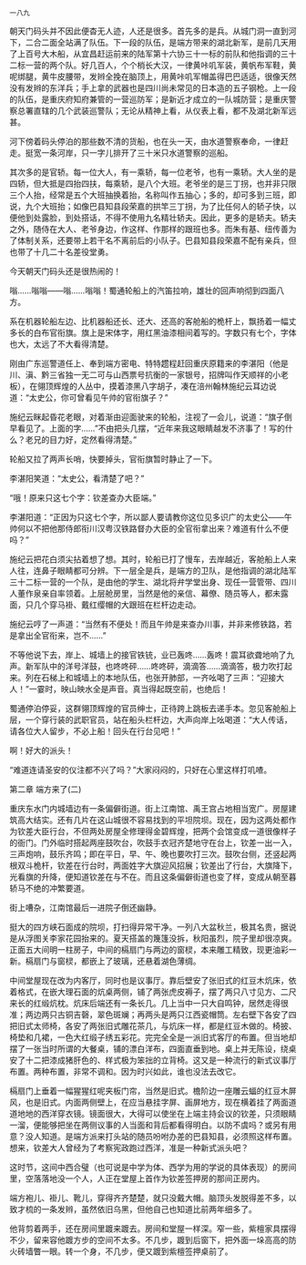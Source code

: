     一八九 

   朝天门码头并不因此便杳无人迹，人还是很多。首先多的是兵。从城门洞一直到河下，二合二面全站满了队伍。下一段的队伍，是端方带来的湖北新军，是前几天用了上百号大木船，从宜昌赶运前来的陆军第十六协三十一标的前队和他指调的三十二标一营的两个队。好几百人，个个梢长大汉，一律黄咔叽军装，黄帆布军鞋，黄呢绑腿，黄牛皮腰带，发辫全挽在脑顶上，用黄咔叽军帽盖得巴巴适适，很像天然没有发辫的东洋兵；手上拿的武器也是四川尚未常见的日本造的五子钢枪。上一段的队伍，是重庆府知府兼管的一营巡防军；是新近才成立的一队城防营；是重庆警察总署直辖的几个武装巡警队；无论从精神上看，从仪表上看，都不及湖北新军远甚。

   河下傍着码头停泊的那些数不清的货船，也在头一天，由水道警察奉命，一律赶走。挺宽一条河岸，只一字儿排开了三十米只水道警察的巡船。

   其次多的是官轿。每一位大人，有一乘轿，每一位老爷，也有一乘轿。大人坐的是四轿，但大抵是四抬四扶，每乘轿，是八个大班。老爷坐的是三丁拐，也并非只限三个人抬，经常是五个大班抽换着抬，名称叫作五抽心；多的，却可多到三班，即说，九个大班抬；如像巴县知县段荣嘉的拱竿三丁拐，为了比任何人的轿子快，以便他到处露脸，到处搭话，不得不使用九名精壮轿夫。因此，更多的是轿夫。轿夫之外，随侍在大人、老爷身边，作这样、作那样的跟班也多。而朱有基、纽传善为了体制关系，还要带上若干名不离前后的小队子。巴县知县段荣嘉不配有亲兵，但也带了十几二十名差役堂勇。

   今天朝天门码头还是很热闹的！

   嗡……嗡嗡——嗡……嗡嗡！蜀通轮船上的汽笛拉响，雄壮的回声响彻到四面八方。

   系在机器轮船左边、比机器船还长、还大、还高的客舱船的桅杆上，飘扬着一幅丈多长的白布官衔旗。旗上是宋体字，用红黑油漆相间着写的。字数只有七个，字体也大，太远了不大看得清楚。

   刚由广东巡警道任上、奉到端方密电、特特趱程赶回重庆原籍来的李湛阳（他是川、滇、黔三省独一无二可与山西票号抗衡的一家银号，招牌叫作天顺祥的小老板），在翎顶辉煌的人丛中，摸着漆黑八字胡子，凑在涪州翰林施纪云耳边说道：“太史公，你可曾看见午帅的官衔旗子？”

   施纪云眯起昏花老眼，对着渐由迎面驶来的轮船，注视了一会儿，说道：“旗子倒早看见了。上面的字……”不由把头几摆，“近年来我这眼睛越发不济事了！写的什么？老兄的目力好，定然看得清楚。”

   轮船又拉了两声长哨，快要掉头，官衔旗暂时静止了一下。

   李湛阳笑道：“太史公，看清楚了吧？”

   “哦！原来只这七个字：钦差查办大臣端。”

   李湛阳道：“正因为只这七个字，所以鄙人要请教你这位见多识广的太史公——午帅何以不把他那侍郎衔川汉粤汉铁路督办大臣的全官衔拿出来？难道有什么不便吗？”

   施纪云把花白须尖拈着想了想。其时，轮船已打了慢车，去岸越近，客舱船上人来人往，连鼻子眼睛都可分辨。下一层全是兵，是端方的卫队，是他指调的湖北陆军三十二标一营的一个队，是由他的学生、湖北将弁学堂出身、现任一营管带、四川人董作泉亲自率领着。上层舱房里，当然是他的亲信、幕僚、随员等人，都未露面，只几个穿马褂、戴红缨帽的大跟班在栏杆边走动。

   施纪云哼了一声道：“当然有不便处！而且午帅是来查办川事，并非来修铁路，若是拿出全官衔来，岂不……”

   不等他说下去，岸上、城墙上的接官铁铳，业已轰咚……轰咚！震耳欲聋地响了九声。新军队中的洋号洋鼓，也咚咚砰……咚咚砰，滴滴答……滴滴答，极力吹打起来。列在石梯上和城墙上的本地队伍，也张开肺部，一齐吆喝了三声：“迎接大人！”一霎时，映山映水全是声音。真当得起既空前，也绝后！

   蜀通停泊停妥，这群翎顶辉煌的官员绅士，正待跨上跳板去递手本。忽见客舱船上层，一个穿行装的武职官员，站在船头栏杆边，大声向岸上吆喝道：“大人传话，请各位大人留步，不必上船！回头在行台见吧！”

   啊！好大的派头！

   “难道连请圣安的仪注都不兴了吗？”大家闷闷的，只好在心里这样打叽喳。

   第二章 端方来了(二)

   重庆东水门内城墙边有一条偏僻街道。街上江南馆、禹王宫占地相当宽广。房屋建筑高大结实。还有几片在这山城很不容易找到的平坦院坝。现在，因为这两处都作为钦差大臣行台，不但两处房屋全修理得金碧辉煌，把两个会馆变成一道很像样子的衙门。门外临时搭起两座鼓吹台，吹鼓手衣冠齐楚地守在台上，钦差一出一入，三声炮响，鼓乐齐鸣；即在平日，早、午、晚也要吹打三次。鼓吹台侧，还竖起两根双斗桅杆，钦差在行台时，两面姓字大旗迎风招展；钦差出了行台，大旗降下，光看旗的升降，便知道钦差在与不在。而且这条偏僻街道也变了样，变成从朝至暮轿马不绝的冲繁要道。

   街上嘈杂，江南馆最后一进院子倒还幽静。

   挺大的四方峡石面成的院坝，打扫得异常干净。一列八大盆秋兰，极其名贵，据说是从浮图关李家花园抬来的。夏天搭盖的篾篷没拆，秋阳虽烈，院子里却很凉爽。正面五大间明一柱房子，中间的槅扇门与两边的窗棂，本来雕工精致，现更油彩一新。槅扇门与窗棂，都嵌上了玻璃，还悬着湖色薄绸。

   中间堂屋现在改为内客厅，同时也是议事厅。靠后壁安了张旧式的红豆木炕床，依着格式，在嵌大理石面的炕桌两侧，铺了两张虎皮褥子，摆了两只八寸见方、二尺来长的红缎炕枕。炕床后端还有一条长几。几上当中一只大自鸣钟，居然走得很准；两边两只古铜吉磬，翠色斑斓；再两头是两只江西瓷帽筒。左右壁下各安了四把旧式太师椅，各安了两张旧式雕花茶几，与炕床一样，都是红豆木做的。椅披、椅垫和几裙，一色大红缎子绣五彩花。完完全全是一派旧式客厅的布置。但当地却摆了一张当时所谓的大餐桌，铺的漂白洋布，四面直垂到地。桌上并无陈设，绕桌安了十二把漆成猪肝色的、样式极为笨拙的立背椅。这又是一种流行的新式议事厅布置。两种布置，非常不调和。因为时兴如此，谁也没法去改它。

   槅扇门上垂着一幅猩猩红呢夹板门帘，当然是旧式。檐阶边一座雕云蝠的红豆木屏风，也是旧式。内面两侧壁上，在应当悬挂字屏、画屏地方，现在横着挂了两面道道地地的西洋穿衣镜。镜面很大，大得可以使坐在上端主持会议的钦差，只须眼睛一溜，便能够把坐在两侧议事的人当面和背后都看得明白。以防不虞吗？或另有用意？没人知道。是端方派来打头站的随员吩咐办差的巴县知县，必须照这样布置。想来，钦差大人曾经为了考察宪政跑过西洋，准是一种新式派头吧？

   这时节，这间中西合璧（也可说是中学为体、西学为用的学说的具体表现）的房间里，空落落地没一个人，人正在堂屋上首作为钦差签押房的那间正房内。

   端方袍儿、褂儿、靴儿，穿得齐齐楚楚，就只没戴大帽。脑顶头发脱得差不多，以致才梳的一条发辫，虽然依旧乌黑，但他自己也知道比前两年细多了。

   他背剪着两手，还在房间里踱来踱去。房间和堂屋一样深。窄一些，紫檀家具摆得不少，留来容他踱方步的空间不太多。不几步，踱到后窗下，把外面一垛高高的防火砖墙瞥一眼。转一个身，不几步，便又踱到紫檀签押桌前了。

